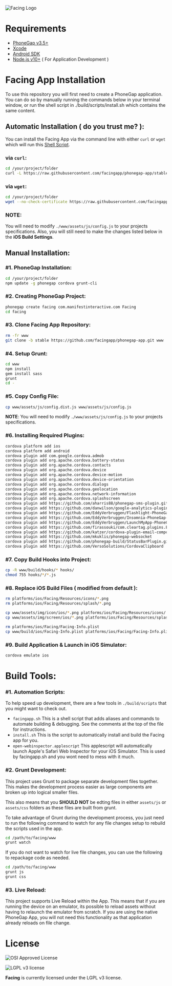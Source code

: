 ![Facing Logo](https://raw.githubusercontent.com/facingapp/facing/master/assets/logo/rectangle/logo_rectangle.jpg)

Requirements
===

* [PhoneGap v3.5+](http://phonegap.com/install/)
* [Xcode](http://docs.phonegap.com/en/3.5.0/guide_platforms_ios_index.md.html#iOS%20Platform%20Guide)
* [Android SDK](http://docs.phonegap.com/en/3.5.0/guide_platforms_android_index.md.html#Android%20Platform%20Guide)
* [Node.js v10+](http://nodejs.org/) ( For Application Development )

Facing App Installation
===

To use this repository you will first need to create a PhoneGap application.  You can do so by manually running the commands below in your terminal window, or run the shell script in ./build/scripts/install.sh which contains the same content.

Automatic Installation ( do you trust me? ):
---

You can install the Facing App via the command line with either `curl` or `wget` which will run this [Shell Script](https://raw.githubusercontent.com/facingapp/phonegap-app/stable/build/scripts/install.sh).

### via `curl`:

```bash
cd /your/project/folder
curl -L https://raw.githubusercontent.com/facingapp/phonegap-app/stable/build/scripts/install.sh | sh
```

### via `wget`:

```bash
cd /your/project/folder
wget --no-check-certificate https://raw.githubusercontent.com/facingapp/phonegap-app/stable/build/scripts/install.sh -O - | sh
```

### NOTE:

You will need to modify `./www/assets/js/config.js` to your projects specifications.  Also, you will still need to make the changes listed below in the __iOS Build Settings__.

Manual Installation:
---

### \#1. PhoneGap Installation:

```bash
cd /your/project/folder
npm update -g phonegap cordova grunt-cli
```

### \#2. Creating PhoneGap Project:

```bash
phonegap create facing com.manifestinteractive.com Facing
cd facing
```

### \#3. Clone Facing App Repository:

```bash
rm -fr www
git clone -b stable https://github.com/facingapp/phonegap-app.git www
```

### \#4. Setup Grunt:

```bash
cd www
npm install
gem install sass
grunt
cd -
```

### \#5. Copy Config File:

```bash
cp www/assets/js/config.dist.js www/assets/js/config.js
```

__NOTE__: You will need to modify `./www/assets/js/config.js` to your projects specifications.

### \#6. Installing Required Plugins:

```bash
cordova platform add ios
cordova platform add android
cordova plugin add com.google.cordova.admob
cordova plugin add org.apache.cordova.battery-status
cordova plugin add org.apache.cordova.contacts
cordova plugin add org.apache.cordova.device
cordova plugin add org.apache.cordova.device-motion
cordova plugin add org.apache.cordova.device-orientation
cordova plugin add org.apache.cordova.dialogs
cordova plugin add org.apache.cordova.geolocation
cordova plugin add org.apache.cordova.network-information
cordova plugin add org.apache.cordova.splashscreen
cordova plugin add https://github.com/aharris88/phonegap-sms-plugin.git
cordova plugin add https://github.com/danwilson/google-analytics-plugin.git
cordova plugin add https://github.com/EddyVerbruggen/Flashlight-PhoneGap-Plugin.git
cordova plugin add https://github.com/EddyVerbruggen/Insomnia-PhoneGap-Plugin.git
cordova plugin add https://github.com/EddyVerbruggen/LaunchMyApp-PhoneGap-Plugin.git --variable URL_SCHEME=facing
cordova plugin add https://github.com/firassouki/com.cleartag.plugins.EnableBackgroundLocation.git
cordova plugin add https://github.com/katzer/cordova-plugin-email-composer.git
cordova plugin add https://github.com/mkuklis/phonegap-websocket
cordova plugin add https://github.com/phonegap-build/StatusBarPlugin.git
cordova plugin add https://github.com/VersoSolutions/CordovaClipboard
```
### \#7. Copy Build Hooks into Project:

```bash
cp -R www/build/hooks/* hooks/
chmod 755 hooks/*/*.js
```

### \#8. Replace iOS Build Files ( modified from default ):

```bash
rm platforms/ios/Facing/Resources/icons/*.png
rm platforms/ios/Facing/Resources/splash/*.png

cp www/assets/img/icon/ios/*.png platforms/ios/Facing/Resources/icons/
cp www/assets/img/screen/ios/*.png platforms/ios/Facing/Resources/splash/

rm platforms/ios/Facing/Facing-Info.plist
cp www/build/ios/Facing-Info.plist platforms/ios/Facing/Facing-Info.plist
```

### \#9. Build Application & Launch in iOS Simulator:

```bash
cordova emulate ios
```

Build Tools:
===

### \#1. Automation Scripts:

To help speed up development, there are a few tools in `./build/scripts` that you might want to check out.

* `facingapp.sh` This is a shell script that adds aliases and commands to automate building & debugging.  See the comments at the top of the file for instructions.
* `install.sh` This is the script to automatically install and build the Facing app for you.
* `open-webinspector.applescript` This applescript will automatically launch Apple's Safari Web Inspector for your iOS Simulator. This is used by facingapp.sh and you wont need to mess with it much.

### \#2. Grunt Development:

This project uses Grunt to package separate development files together.  This makes the development process easier as large components are broken up into logical smaller files.

This also means that you __SHOULD NOT__ be edting files in either `assets/js` or `assets/css` folders as these files are built from grunt.

To take advantage of Grunt during the development process, you just need to run the following command to watch for any file changes setup to rebuild the scripts used in the app.

```bash
cd /path/to/facing/www
grunt watch
```

If you do not want to watch for live file changes, you can use the following to repackage code as needed.

```bash
cd /path/to/facing/www
grunt js
grunt css
```

### \#3. Live Reload:

This project supports Live Reload within the App.  This means that if you are running the device on an emulator, its possible to reload assets without having to relaunch the emulator from scratch.  If you are using the native PhoneGap App, you will not need this functionality as that application already reloads on file change.

License
===

![OSI Approved License](http://opensource.org/trademarks/opensource/OSI-Approved-License-100x137.png "OSI Approved License")

![LGPL v3 license](http://www.gnu.org/graphics/lgplv3-147x51.png "LGPL v3 license")

**Facing** is currently licensed under the LGPL v3 license.

